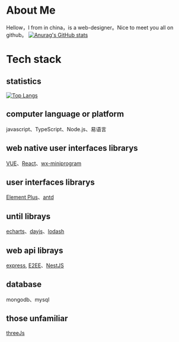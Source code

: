 # About Me
  Hellow，I from in china，is a web-designer。Nice to meet you all on github。
[![Anurag's GitHub stats](https://github-readme-stats.vercel.app/api?username=XueHua-s)](https://github.com/anuraghazra/github-readme-stats)
# Tech stack
## statistics
  [![Top Langs](https://github-readme-stats.vercel.app/api/top-langs/?username=XueHua-s)](https://github.com/anuraghazra/github-readme-stats)
## computer language or platform
 javascript、TypeScript、Node.js、易语言
  
## web native user interfaces librarys
  [VUE](https://cn.vuejs.org/)、[React](https://react.dev/)、[wx-miniprogram](https://developers.weixin.qq.com/miniprogram/dev/framework/)
## user interfaces librarys
  [Element Plus](https://element-plus.org/zh-CN/)、[antd](https://ant.design/index-cn)
  
## until librays
  [echarts](https://echarts.apache.org/zh/index.html)、[dayjs](https://dayjs.fenxianglu.cn/category/display.html#%E6%A0%BC%E5%BC%8F%E5%8C%96)、[lodash](https://lodash.com/)
 
## web api librays
  [express](https://expressjs.com/zh-cn/), [E2EE](http://e2ee.jimstone.com.cn/)、[NestJS](https://nest.nodejs.cn/)

## database
  mongodb、mysql

## those unfamiliar
  [threeJs](https://threejs.org/)
  
